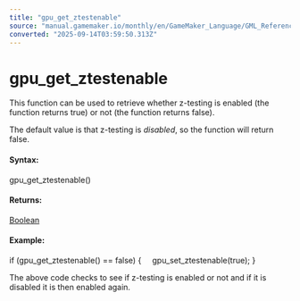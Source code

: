```yaml
---
title: "gpu_get_ztestenable"
source: "manual.gamemaker.io/monthly/en/GameMaker_Language/GML_Reference/Drawing/GPU_Control/gpu_get_ztestenable.htm"
converted: "2025-09-14T03:59:50.313Z"
---
```


# gpu\_get\_ztestenable

This function can be used to retrieve whether z-testing is enabled (the function returns true) or not (the function returns false).

The default value is that z-testing is _disabled_, so the function will return false.

#### Syntax:

gpu\_get\_ztestenable()

#### Returns:

[Boolean](../../../GML_Overview/Data_Types.md)

#### Example:

if (gpu\_get\_ztestenable() == false)
{
    gpu\_set\_ztestenable(true);
}

The above code checks to see if z-testing is enabled or not and if it is disabled it is then enabled again.